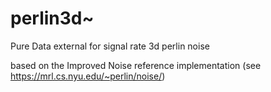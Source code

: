 # perlin3d~
Pure Data external for signal rate 3d perlin noise

based on the Improved Noise reference implementation (see https://mrl.cs.nyu.edu/~perlin/noise/)
